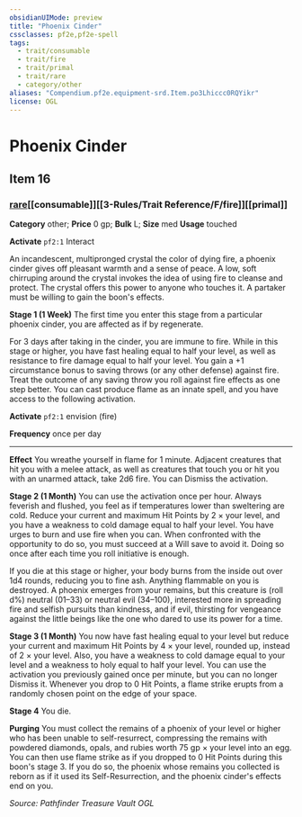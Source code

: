 ```yaml
---
obsidianUIMode: preview
title: "Phoenix Cinder"
cssclasses: pf2e,pf2e-spell
tags:
  - trait/consumable
  - trait/fire
  - trait/primal
  - trait/rare
  - category/other
aliases: "Compendium.pf2e.equipment-srd.Item.po3Lhiccc0RQYikr"
license: OGL
---
```

# Phoenix Cinder
## Item 16
### [rare](rare.md "Rare Rarity Trait")[[consumable]][[3-Rules/Trait Reference/F/fire]][[primal]]

**Category** other; 
**Price** 0 gp; 
**Bulk** L; **Size** med
**Usage** touched

**Activate** `pf2:1` Interact

An incandescent, multipronged crystal the color of dying fire, a phoenix cinder gives off pleasant warmth and a sense of peace. A low, soft chirruping around the crystal invokes the idea of using fire to cleanse and protect. The crystal offers this power to anyone who touches it. A partaker must be willing to gain the boon's effects.

**Stage 1 (1 Week)** The first time you enter this stage from a particular phoenix cinder, you are affected as if by regenerate.

For 3 days after taking in the cinder, you are immune to fire. While in this stage or higher, you have fast healing equal to half your level, as well as resistance to fire damage equal to half your level. You gain a +1 circumstance bonus to saving throws (or any other defense) against fire. Treat the outcome of any saving throw you roll against fire effects as one step better. You can cast produce flame as an innate spell, and you have access to the following activation.

**Activate** `pf2:1` envision (fire)

**Frequency** once per day

* * *

**Effect** You wreathe yourself in flame for 1 minute. Adjacent creatures that hit you with a melee attack, as well as creatures that touch you or hit you with an unarmed attack, take 2d6 fire. You can Dismiss the activation.

**Stage 2 (1 Month)** You can use the activation once per hour. Always feverish and flushed, you feel as if temperatures lower than sweltering are cold. Reduce your current and maximum Hit Points by 2 × your level, and you have a weakness to cold damage equal to half your level. You have urges to burn and use fire when you can. When confronted with the opportunity to do so, you must succeed at a Will save to avoid it. Doing so once after each time you roll initiative is enough.

If you die at this stage or higher, your body burns from the inside out over 1d4 rounds, reducing you to fine ash. Anything flammable on you is destroyed. A phoenix emerges from your remains, but this creature is (roll d%) neutral (01–33) or neutral evil (34–100), interested more in spreading fire and selfish pursuits than kindness, and if evil, thirsting for vengeance against the little beings like the one who dared to use its power for a time.

**Stage 3 (1 Month)** You now have fast healing equal to your level but reduce your current and maximum Hit Points by 4 × your level, rounded up, instead of 2 × your level. Also, you have a weakness to cold damage equal to your level and a weakness to holy equal to half your level. You can use the activation you previously gained once per minute, but you can no longer Dismiss it. Whenever you drop to 0 Hit Points, a flame strike erupts from a randomly chosen point on the edge of your space.

**Stage 4** You die.

**Purging** You must collect the remains of a phoenix of your level or higher who has been unable to self-resurrect, compressing the remains with powdered diamonds, opals, and rubies worth 75 gp × your level into an egg. You can then use flame strike as if you dropped to 0 Hit Points during this boon's stage 3. If you do so, the phoenix whose remains you collected is reborn as if it used its Self-Resurrection, and the phoenix cinder's effects end on you.

*Source: Pathfinder Treasure Vault*
*OGL*